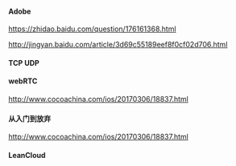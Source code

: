 #### Adobe 

https://zhidao.baidu.com/question/176161368.html

http://jingyan.baidu.com/article/3d69c55189eef8f0cf02d706.html

#### TCP UDP

#### webRTC 

http://www.cocoachina.com/ios/20170306/18837.html

#### 从入门到放弃

http://www.cocoachina.com/ios/20170306/18837.html

#### LeanCloud



